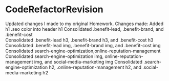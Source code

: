 # CodeRefactorRevision
Updated changes I made to my original Homework. 
Changes made:
Added h1 .seo color into header h1 
Consolidated .benefit-lead, .benefit-brand, and .benefit-cost  
Consolidated .benefit-lead h3, .benefit-brand h3, and .benefit-cost h3
Consolidated .benefit-lead img, .benefit-brand img, and .benefit-cost img 
Consolidated search-engine-optimization,online-reputation-management
Consolidated search-engine-optimization img, online-reputation-management img, and
social-media-marketing img
Consolidated .search-engine-optimization h2,
.online-reputation-management h2, and .social-media-marketing h2
